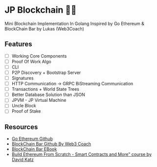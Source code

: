 # JP Blockchain 🚀🚀

Mini Blockchain Implementation In Golang Inspired by Go Ethereum & BlockChain Bar by Lukas (Web3Coach)

## Features
- [ ] Working Core Components 
- [ ] Proof Of Work Algo
- [ ] CLI
- [ ] P2P Discovery + Bootstrap Server
- [ ] Signatures
- [ ] HTTP Communication -> GRPC BiStreaming Communication
- [ ] Transactions + World State Trees
- [ ] Better Database Solution than JSON
- [ ] JPVM - JP Virtual Machine 
- [ ] Uncle Block
- [ ] Proof of Stake
## Resources
- [Go Ethereum Github](https://github.com/ethereum/go-ethereum/tree/master)
- [BlockChain Bar Github By Web3 Coach](https://github.com/web3coach/the-blockchain-bar)
- [BlockChain Bar EBook](https://web3coach.gumroad.com/l/build-a-blockchain-from-scratch-in-go)
- [Build Ethereum From Scratch - Smart Contracts and More" course by David Katz](https://github.com/15Dkatz/build-ethereum-from-scratch)